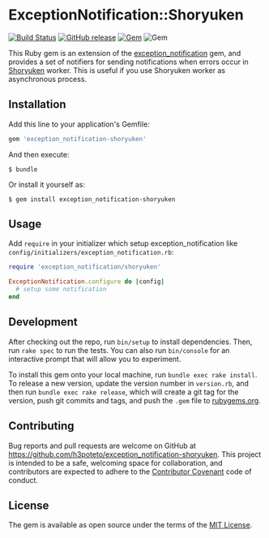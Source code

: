 # ExceptionNotification::Shoryuken
[![Build Status](https://travis-ci.com/h3poteto/exception_notification-shoryuken.svg?branch=master)](https://travis-ci.com/h3poteto/exception_notification-shoryuken)
[![GitHub release](https://img.shields.io/github/release/h3poteto/exception_notification-shoryuken.svg)](https://github.com/h3poteto/exception_notification-shoryuken/releases)
[![Gem](https://img.shields.io/gem/v/exception_notification-shoryuken.svg)](https://rubygems.org/gems/exception_notification-shoryuken)
![Gem](https://img.shields.io/gem/dt/exception_notification-shoryuken.svg)

This Ruby gem is an extension of the [exception_notification](https://github.com/smartinez87/exception_notification) gem, and provides a set of notifiers for sending notifications when errors occur in [Shoryuken](https://github.com/phstc/shoryuken) worker. This is useful if you use Shoryuken worker as asynchronous
process.

## Installation

Add this line to your application's Gemfile:

```ruby
gem 'exception_notification-shoryuken'
```

And then execute:

    $ bundle

Or install it yourself as:

    $ gem install exception_notification-shoryuken

## Usage

Add `require` in your initializer which setup exception_notification like `config/initializers/exception_notification.rb`:

```ruby
require 'exception_notification/shoryuken'

ExceptionNotification.configure do |config|
  # setup some notification
end

```

## Development

After checking out the repo, run `bin/setup` to install dependencies. Then, run `rake spec` to run the tests. You can also run `bin/console` for an interactive prompt that will allow you to experiment.

To install this gem onto your local machine, run `bundle exec rake install`. To release a new version, update the version number in `version.rb`, and then run `bundle exec rake release`, which will create a git tag for the version, push git commits and tags, and push the `.gem` file to [rubygems.org](https://rubygems.org).

## Contributing

Bug reports and pull requests are welcome on GitHub at https://github.com/h3poteto/exception_notification-shoryuken. This project is intended to be a safe, welcoming space for collaboration, and contributors are expected to adhere to the [Contributor Covenant](http://contributor-covenant.org) code of conduct.


## License

The gem is available as open source under the terms of the [MIT License](http://opensource.org/licenses/MIT).

